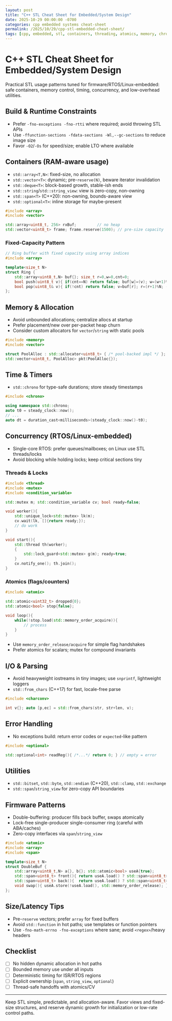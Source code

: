 ```yaml
---
layout: post
title: "C++ STL Cheat Sheet for Embedded/System Design"
date: 2025-10-29 00:00:00 -0700
categories: cpp embedded systems cheat-sheet
permalink: /2025/10/29/cpp-stl-embedded-cheat-sheet/
tags: [cpp, embedded, stl, containers, threading, atomics, memory, chrono]
---
```


# C++ STL Cheat Sheet for Embedded/System Design

Practical STL usage patterns tuned for firmware/RTOS/Linux-embedded: safe containers, memory control, timing, concurrency, and low-overhead utilities.

## Build & Runtime Constraints

- Prefer `-fno-exceptions -fno-rtti` where required; avoid throwing STL APIs
- Use `-ffunction-sections -fdata-sections -Wl,--gc-sections` to reduce image size
- Favor `-O2`/`-Os` for speed/size; enable LTO where available

## Containers (RAM-aware usage)

- `std::array<T,N>`: fixed-size, no allocation
- `std::vector<T>`: dynamic; pre-`reserve(N)`, beware iterator invalidation
- `std::deque<T>`: block-based growth, stable-ish ends
- `std::string`/`std::string_view`: view is zero-copy, non-owning
- `std::span<T>` (C++20): non-owning, bounds-aware view
- `std::optional<T>`: inline storage for maybe-present

```cpp
#include <array>
#include <vector>

std::array<uint8_t, 256> rxBuf;         // no heap
std::vector<uint8_t> frame; frame.reserve(1500); // pre-size capacity
```

### Fixed-Capacity Pattern

```cpp
// Ring buffer with fixed capacity using array indices
#include <array>

template<size_t N>
struct Ring {
    std::array<uint8_t,N> buf{}; size_t r=0,w=0,cnt=0;
    bool push(uint8_t v){ if(cnt==N) return false; buf[w]=(v); w=(w+1)%N; ++cnt; return true; }
    bool pop(uint8_t& v){ if(!cnt) return false; v=buf[r]; r=(r+1)%N; --cnt; return true; }
};
```

## Memory & Allocation

- Avoid unbounded allocations; centralize allocs at startup
- Prefer placement/new over per-packet heap churn
- Consider custom allocators for `vector`/`string` with static pools

```cpp
#include <memory>
#include <vector>

struct PoolAlloc : std::allocator<uint8_t> { /* pool-backed impl */ };
std::vector<uint8_t, PoolAlloc> pkt(PoolAlloc{});
```

## Time & Timers

- `std::chrono` for type-safe durations; store steady timestamps

```cpp
#include <chrono>

using namespace std::chrono;
auto t0 = steady_clock::now();
// ...
auto dt = duration_cast<milliseconds>(steady_clock::now()-t0);
```

## Concurrency (RTOS/Linux-embedded)

- Single-core RTOS: prefer queues/mailboxes; on Linux use STL threads/locks
- Avoid blocking while holding locks; keep critical sections tiny

### Threads & Locks

```cpp
#include <thread>
#include <mutex>
#include <condition_variable>

std::mutex m; std::condition_variable cv; bool ready=false;

void worker(){
    std::unique_lock<std::mutex> lk(m);
    cv.wait(lk, []{return ready;});
    // do work
}

void start(){
    std::thread th(worker);
    {
        std::lock_guard<std::mutex> g(m); ready=true;
    }
    cv.notify_one(); th.join();
}
```

### Atomics (flags/counters)

```cpp
#include <atomic>

std::atomic<uint32_t> dropped{0};
std::atomic<bool> stop{false};

void loop(){
    while(!stop.load(std::memory_order_acquire)){
        // process
    }
}
```

- Use `memory_order_release/acquire` for simple flag handshakes
- Prefer atomics for scalars; mutex for compound invariants

## I/O & Parsing

- Avoid heavyweight iostreams in tiny images; use `snprintf`, lightweight loggers
- `std::from_chars` (C++17) for fast, locale-free parse

```cpp
#include <charconv>

int v{}; auto [p,ec] = std::from_chars(str, str+len, v);
```

## Error Handling

- No exceptions build: return error codes or `expected`-like pattern

```cpp
#include <optional>

std::optional<int> readReg(){ /*...*/ return 0; } // empty = error
```

## Utilities

- `std::bitset`, `std::byte`, `std::endian` (C++20), `std::clamp`, `std::exchange`
- `std::span`/`string_view` for zero-copy API boundaries

## Firmware Patterns

- Double-buffering: producer fills back buffer, swaps atomically
- Lock-free single-producer single-consumer ring (careful with ABA/caches)
- Zero-copy interfaces via `span`/`string_view`

```cpp
#include <atomic>
#include <array>
#include <span>

template<size_t N>
struct DoubleBuf {
    std::array<uint8_t,N> a{}, b{}; std::atomic<bool> useA{true};
    std::span<uint8_t> front(){ return useA.load() ? std::span<uint8_t>(a) : std::span<uint8_t>(b); }
    std::span<uint8_t> back(){  return useA.load() ? std::span<uint8_t>(b) : std::span<uint8_t>(a); }
    void swap(){ useA.store(!useA.load(), std::memory_order_release); }
};
```

## Size/Latency Tips

- Pre-`reserve` vectors; prefer `array` for fixed buffers
- Avoid `std::function` in hot paths; use templates or function pointers
- Use `-fno-math-errno -fno-exceptions` where sane; avoid `<regex>`/heavy headers

## Checklist

- [ ] No hidden dynamic allocation in hot paths
- [ ] Bounded memory use under all inputs
- [ ] Deterministic timing for ISR/RTOS regions
- [ ] Explicit ownership (`span`, `string_view`, `optional`)
- [ ] Thread-safe handoffs with atomics/CV

---

Keep STL simple, predictable, and allocation-aware. Favor views and fixed-size structures, and reserve dynamic growth for initialization or low-rate control paths.

